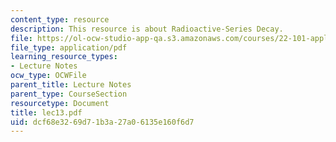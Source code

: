 ```yaml
---
content_type: resource
description: This resource is about Radioactive-Series Decay.
file: https://ol-ocw-studio-app-qa.s3.amazonaws.com/courses/22-101-applied-nuclear-physics-fall-2006/dcf68e3269d71b3a27a06135e160f6d7_lec13.pdf
file_type: application/pdf
learning_resource_types:
- Lecture Notes
ocw_type: OCWFile
parent_title: Lecture Notes
parent_type: CourseSection
resourcetype: Document
title: lec13.pdf
uid: dcf68e32-69d7-1b3a-27a0-6135e160f6d7
---
```

